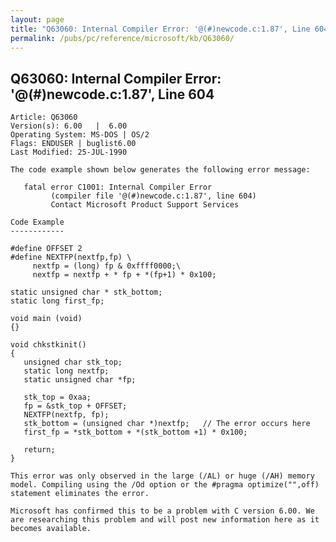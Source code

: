 ```yaml
---
layout: page
title: "Q63060: Internal Compiler Error: '@(#)newcode.c:1.87', Line 604"
permalink: /pubs/pc/reference/microsoft/kb/Q63060/
---
```


## Q63060: Internal Compiler Error: '@(#)newcode.c:1.87', Line 604

	Article: Q63060
	Version(s): 6.00   |  6.00
	Operating System: MS-DOS | OS/2
	Flags: ENDUSER | buglist6.00
	Last Modified: 25-JUL-1990
	
	The code example shown below generates the following error message:
	
	   fatal error C1001: Internal Compiler Error
	         (compiler file '@(#)newcode.c:1.87', line 604)
	         Contact Microsoft Product Support Services
	
	Code Example
	------------
	
	#define OFFSET 2
	#define NEXTFP(nextfp,fp) \
	     nextfp = (long) fp & 0xffff0000;\
	     nextfp = nextfp + * fp + *(fp+1) * 0x100;
	
	static unsigned char * stk_bottom;
	static long first_fp;
	
	void main (void)
	{}
	
	void chkstkinit()
	{
	   unsigned char stk_top;
	   static long nextfp;
	   static unsigned char *fp;
	
	   stk_top = 0xaa;
	   fp = &stk_top + OFFSET;
	   NEXTFP(nextfp, fp);
	   stk_bottom = (unsigned char *)nextfp;   // The error occurs here
	   first_fp = *stk_bottom + *(stk_bottom +1) * 0x100;
	
	   return;
	}
	
	This error was only observed in the large (/AL) or huge (/AH) memory
	model. Compiling using the /Od option or the #pragma optimize("",off)
	statement eliminates the error.
	
	Microsoft has confirmed this to be a problem with C version 6.00. We
	are researching this problem and will post new information here as it
	becomes available.
